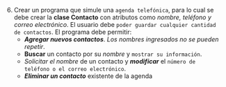6) Crear un programa que simule una `agenda telefónica`, para lo cual se debe crear la **clase Contacto** con atributos como *nombre, teléfono y correo electrónico*. El usuario debe `poder guardar cualquier cantidad de contactos`. El programa debe permitir:
	- ***Agregar nuevos contactos***. *Los nombres ingresados no se pueden repetir*.
	- **Buscar** un contacto por su *nombre* y `mostrar su información`.
	- *Solicitar el nombre* de un contacto y ***modificar*** el `número de teléfono o el correo electrónico`.
	- ***Eliminar un contacto*** existente de la agenda